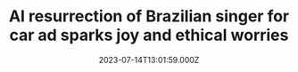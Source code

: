 ---
external: true
url: https://www.theguardian.com/world/2023/jul/14/brazil-singer-elis-regina-artificial-intelligence-volkswagen
title: AI resurrection of Brazilian singer for car ad sparks joy and ethical worries
description: Beloved musician Elis Regina died aged 36 in 1982 but a new Volkswagen commercial shows her duetting with her daughter
date: 2023-07-14T13:01:59.000Z
icon: https://superb-rose-sheep.faviconkit.com/www.theguardian.com/32
source: The Guardian
---